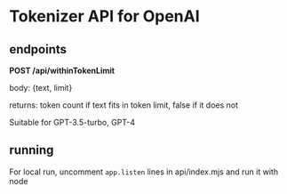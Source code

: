 # Tokenizer API for OpenAI

## endpoints

**POST /api/withinTokenLimit**

body: {text, limit}

returns: token count if text fits in token limit, false if it does not

Suitable for GPT-3.5-turbo, GPT-4

## running

For local run, uncomment `app.listen` lines in api/index.mjs and run it with node
